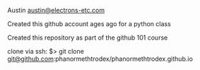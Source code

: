Austin 
austin@electrons-etc.com

Created this github account ages ago for a python class

Created this repository as part of the github 101 course

clone via ssh:
$> git clone git@github.com:phanormethtrodex/phanormethtrodex.github.io

